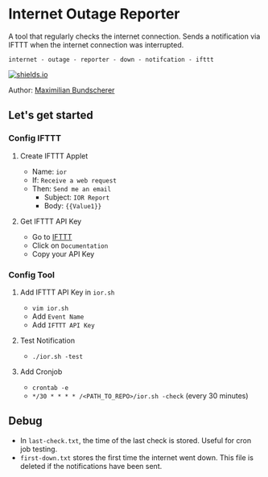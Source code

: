 # Internet Outage Reporter

A tool that regularly checks the internet connection. Sends a notification via IFTTT when the internet connection was interrupted.

``internet - outage - reporter - down - notifcation - ifttt`` 

[![shields.io](https://img.shields.io/badge/license-Apache2-blue.svg)](http://www.apache.org/licenses/LICENSE-2.0.txt)

Author: [Maximilian Bundscherer](https://bundscherer-online.de)

## Let's get started

### Config IFTTT

1. Create IFTTT Applet
    - Name: `ior`
    - If: `Receive a web request`
    - Then: `Send me an email`
        - Subject: `IOR Report`
        - Body: `{{Value1}}`

2. Get IFTTT API Key
    - Go to [IFTTT](https://ifttt.com/maker_webhooks)
    - Click on `Documentation`
    - Copy your API Key

### Config Tool

1. Add IFTTT API Key in `ior.sh`
    - `vim ior.sh`
    - Add `Event Name`
    - Add `IFTTT API Key`

2. Test Notification
    - `./ior.sh -test`

3. Add Cronjob
    - `crontab -e`
    - `*/30 * * * * /<PATH_TO_REPO>/ior.sh -check` (every 30 minutes)

## Debug

- In `last-check.txt`, the time of the last check is stored. Useful for cron job testing.
- `first-down.txt` stores the first time the internet went down. This file is deleted if the notifications have been sent.
